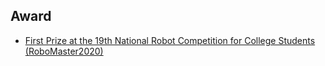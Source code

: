 ## Award

<ul style="margin:0 0 5px;">
  <li><a href="https://www.robomaster.com/"><autocolor>First Prize at the 19th National Robot Competition for College Students (RoboMaster2020)</autocolor></a></li>
</ul>

[//]: # (<h4 style="margin:0 10px 0;">Journal Reviewers</h4>)

[//]: # ()
[//]: # (<ul style="margin:0 0 20px;">)

[//]: # (  <li><a href="https://www.computer.org/csdl/journal/tp"><autocolor>IEEE Transactions on Pattern Analysis and Machine Intelligence &#40;TPAMI&#41;</autocolor></a></li>)

[//]: # (  <li><a href="https://www.springer.com/journal/11263"><autocolor>International Journal of Computer Vision &#40;IJCV&#41;</autocolor></a></li>)

[//]: # (</ul>)